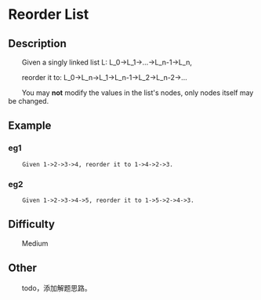 # Reorder List

## Description

&emsp;&emsp;Given a singly linked list L: L_0→L_1→…→L_n-1→L_n,

&emsp;&emsp;reorder it to: L_0→L_n→L_1→L_n-1→L_2→L_n-2→…

&emsp;&emsp;You may **not** modify the values in the list's nodes, only nodes itself may be changed.

## Example

### eg1

```
    Given 1->2->3->4, reorder it to 1->4->2->3.
```

### eg2

```
    Given 1->2->3->4->5, reorder it to 1->5->2->4->3.
```

## Difficulty

&emsp;&emsp;Medium

## Other

&emsp;&emsp;todo，添加解题思路。